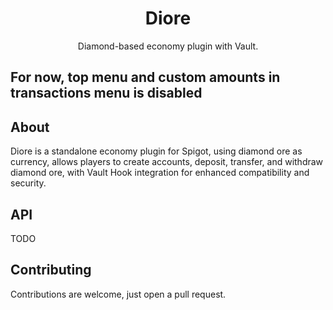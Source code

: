 <h1 style="text-align:center;">Diore</h1>

<p style="text-align:center;">
Diamond-based economy plugin with Vault.
</p>

## For now, top menu and custom amounts in transactions menu is disabled

## About

Diore is a standalone economy plugin for Spigot, using diamond ore as currency, allows players to create accounts, deposit, transfer, and withdraw diamond ore, with Vault Hook integration for enhanced compatibility and security.

## API

TODO


## Contributing
Contributions are welcome, just open a pull request.
